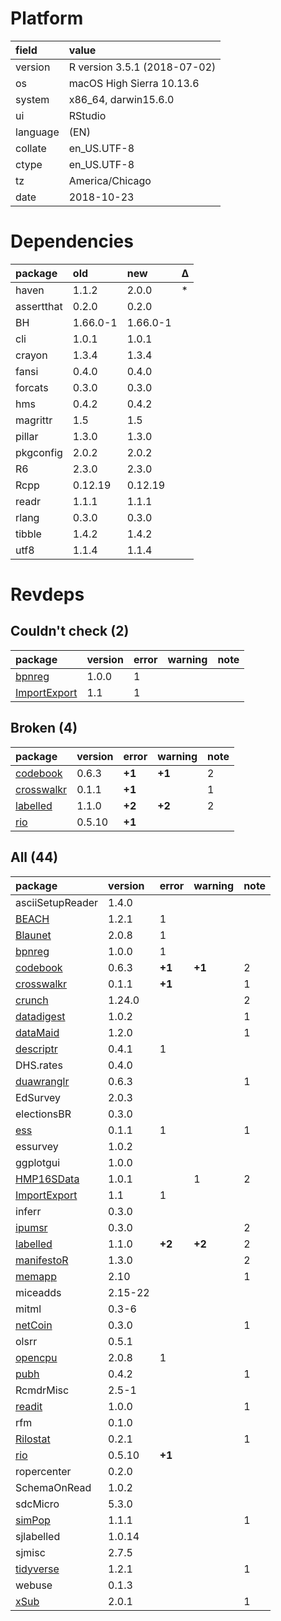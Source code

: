 # Platform

|field    |value                        |
|:--------|:----------------------------|
|version  |R version 3.5.1 (2018-07-02) |
|os       |macOS High Sierra 10.13.6    |
|system   |x86_64, darwin15.6.0         |
|ui       |RStudio                      |
|language |(EN)                         |
|collate  |en_US.UTF-8                  |
|ctype    |en_US.UTF-8                  |
|tz       |America/Chicago              |
|date     |2018-10-23                   |

# Dependencies

|package    |old      |new      |Δ  |
|:----------|:--------|:--------|:--|
|haven      |1.1.2    |2.0.0    |*  |
|assertthat |0.2.0    |0.2.0    |   |
|BH         |1.66.0-1 |1.66.0-1 |   |
|cli        |1.0.1    |1.0.1    |   |
|crayon     |1.3.4    |1.3.4    |   |
|fansi      |0.4.0    |0.4.0    |   |
|forcats    |0.3.0    |0.3.0    |   |
|hms        |0.4.2    |0.4.2    |   |
|magrittr   |1.5      |1.5      |   |
|pillar     |1.3.0    |1.3.0    |   |
|pkgconfig  |2.0.2    |2.0.2    |   |
|R6         |2.3.0    |2.3.0    |   |
|Rcpp       |0.12.19  |0.12.19  |   |
|readr      |1.1.1    |1.1.1    |   |
|rlang      |0.3.0    |0.3.0    |   |
|tibble     |1.4.2    |1.4.2    |   |
|utf8       |1.1.4    |1.1.4    |   |

# Revdeps

## Couldn't check (2)

|package                                  |version |error |warning |note |
|:----------------------------------------|:-------|:-----|:-------|:----|
|[bpnreg](problems.md#bpnreg)             |1.0.0   |1     |        |     |
|[ImportExport](problems.md#importexport) |1.1     |1     |        |     |

## Broken (4)

|package                              |version |error  |warning |note |
|:------------------------------------|:-------|:------|:-------|:----|
|[codebook](problems.md#codebook)     |0.6.3   |__+1__ |__+1__  |2    |
|[crosswalkr](problems.md#crosswalkr) |0.1.1   |__+1__ |        |1    |
|[labelled](problems.md#labelled)     |1.1.0   |__+2__ |__+2__  |2    |
|[rio](problems.md#rio)               |0.5.10  |__+1__ |        |     |

## All (44)

|package                                  |version |error  |warning |note |
|:----------------------------------------|:-------|:------|:-------|:----|
|asciiSetupReader                         |1.4.0   |       |        |     |
|[BEACH](problems.md#beach)               |1.2.1   |1      |        |     |
|[Blaunet](problems.md#blaunet)           |2.0.8   |1      |        |     |
|[bpnreg](problems.md#bpnreg)             |1.0.0   |1      |        |     |
|[codebook](problems.md#codebook)         |0.6.3   |__+1__ |__+1__  |2    |
|[crosswalkr](problems.md#crosswalkr)     |0.1.1   |__+1__ |        |1    |
|[crunch](problems.md#crunch)             |1.24.0  |       |        |2    |
|[datadigest](problems.md#datadigest)     |1.0.2   |       |        |1    |
|[dataMaid](problems.md#datamaid)         |1.2.0   |       |        |1    |
|[descriptr](problems.md#descriptr)       |0.4.1   |1      |        |     |
|DHS.rates                                |0.4.0   |       |        |     |
|[duawranglr](problems.md#duawranglr)     |0.6.3   |       |        |1    |
|EdSurvey                                 |2.0.3   |       |        |     |
|electionsBR                              |0.3.0   |       |        |     |
|[ess](problems.md#ess)                   |0.1.1   |1      |        |1    |
|essurvey                                 |1.0.2   |       |        |     |
|ggplotgui                                |1.0.0   |       |        |     |
|[HMP16SData](problems.md#hmp16sdata)     |1.0.1   |       |1       |2    |
|[ImportExport](problems.md#importexport) |1.1     |1      |        |     |
|inferr                                   |0.3.0   |       |        |     |
|[ipumsr](problems.md#ipumsr)             |0.3.0   |       |        |2    |
|[labelled](problems.md#labelled)         |1.1.0   |__+2__ |__+2__  |2    |
|[manifestoR](problems.md#manifestor)     |1.3.0   |       |        |2    |
|[memapp](problems.md#memapp)             |2.10    |       |        |1    |
|miceadds                                 |2.15-22 |       |        |     |
|mitml                                    |0.3-6   |       |        |     |
|[netCoin](problems.md#netcoin)           |0.3.0   |       |        |1    |
|olsrr                                    |0.5.1   |       |        |     |
|[opencpu](problems.md#opencpu)           |2.0.8   |1      |        |     |
|[pubh](problems.md#pubh)                 |0.4.2   |       |        |1    |
|RcmdrMisc                                |2.5-1   |       |        |     |
|[readit](problems.md#readit)             |1.0.0   |       |        |1    |
|rfm                                      |0.1.0   |       |        |     |
|[Rilostat](problems.md#rilostat)         |0.2.1   |       |        |1    |
|[rio](problems.md#rio)                   |0.5.10  |__+1__ |        |     |
|ropercenter                              |0.2.0   |       |        |     |
|SchemaOnRead                             |1.0.2   |       |        |     |
|sdcMicro                                 |5.3.0   |       |        |     |
|[simPop](problems.md#simpop)             |1.1.1   |       |        |1    |
|sjlabelled                               |1.0.14  |       |        |     |
|sjmisc                                   |2.7.5   |       |        |     |
|[tidyverse](problems.md#tidyverse)       |1.2.1   |       |        |1    |
|webuse                                   |0.1.3   |       |        |     |
|[xSub](problems.md#xsub)                 |2.0.1   |       |        |1    |

